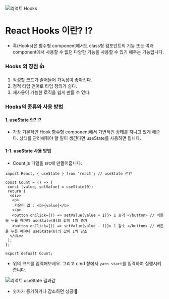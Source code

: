 ![리액트 Hooks](https://user-images.githubusercontent.com/80079066/118940470-b567bf00-b98b-11eb-80db-8bbf331a05dd.jpeg)

# React Hooks 이란? :interrobang:
- 훅(Hooks)은 함수형 component에서도 class형 컴포넌트의 기능 또는 여러 component에서 사용할 수 없던 다양한 기능을 사용할 수 있기 해주는 기능입니다.

### Hooks 의 장점 :+1:
 1. 작성할 코드가 줄어들어 가독성이 좋아진다.
 2. 정적 타입 언어로 타입 정의가 쉽다.
 3. 재사용이 가능한 로직을 쉽게 만들 수 있다.

### Hooks의 종류와 사용 방법
#### 1. useState 란? :interrobang:
 - 가장 기본적인 Hook 함수형 component에서 가변적인 상태를 지니고 있게 해준다. 상태를 관리해줘야 할 일이 생긴다면 useState를 사용하면 됩니다.
#### 1-1. useState 사용 방법
 - Count.js 파일을 src에 만들어줍니다.
 
 ```
 import React, { useState } from 'react'; // useState 선언
 
 const Count = () => {
  const [value, setValue] = useState(0);
  return (
   <div>
    <p>
     카운터 값 : <b>{value}</b> 
    </p>
    <button onClick={() => setValue(value + 1)}> 1 증가 </button> // 버튼을 누를 때마다 useState(0)의 값이 1씩 증가
    <button onClick={() => setValue(value - 1)}> 1 감소 </button> // 버튼을 누를 때마다 useState(0)의 값이 1씩 감소
   </div>
  );
 };
 
 export defualt Count;
 ```
 - 위의 코드를 입력해보세요. 그리고 cmd 창에서 `yarn start`를 입력하여 실행시켜 줍니다.
 
 ![리액트 useState 결과값](https://user-images.githubusercontent.com/80079066/118945892-db439280-b990-11eb-9d67-7f3e54a70f39.png)

 - 숫자가 증가하거나 감소하면 성공!:clap:

